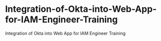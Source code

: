 # Integration-of-Okta-into-Web-App-for-IAM-Engineer-Training
Integration of Okta into Web App for IAM Engineer Training

